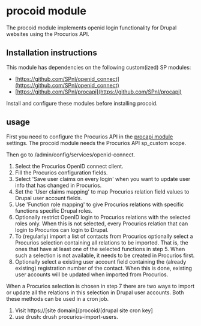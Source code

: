 # procoid module
The procoid module implements openid login functionality for Drupal websites using the Procurios API.

## Installation instructions ##
This module has dependencies on the following custom(ized) SP modules:

* [https://github.com/SPnl/openid_connect](https://github.com/SPnl/openid_connect)
* [https://github.com/SPnl/procapi](https://github.com/SPnl/procapi)

Install and configure these modules before installing procoid.

## usage ##
First you need to configure the Procurios API in the [procapi module](https://github.com/SPnl/procapi) settings. The procoid module needs the Procurios API sp_custom scope.

Then go to /admin/config/services/openid-connect.
1. Select the Procurios OpenID connect client.
2. Fill the Procurios configuration fields.
3. Select 'Save user claims on every login' when you want to update user info that has changed in Procurios.
4. Set the 'User claims mapping' to map Procurios relation field values to Drupal user account fields.
5. Use 'Function role mapping' to give Procurios relations with specific functions specific Drupal roles.
6. Optionally restrict OpenID login to Procurios relations with the selected roles only. When this is not selected, every Procurios relation that can login to Procurios can login to Drupal.
7. To (regularly) import a list of contacts from Procurios optionally select a Procurios selection containing all relations to be imported. That is, the ones that have at least one of the selected functions in step 5. When such a selection is not available, it needs to be created in Procurios first.
8. Optionally select a existing user account field containing  the (already existing) registration number of the contact. When this is done, existing user accounts will be updated when imported from Procurios.

When a Procurios selection is chosen in step 7 there are two ways to import or update all the relations in this selection in Drupal user accounts. Both these methods can be used in a cron job.
1. Visit https://[site domain]/procoid/[drupal site cron key]
2. use drush: drush procurios-import-users.
